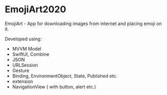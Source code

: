 # EmojiArt2020
EmojiArt - App for downloading images from internet and placing emoji on it.

Developed using:
- MVVM Model
- SwiftUI, Combine
- JSON
- URLSession
- Gesture
- Binding, EnvironmentObject, State, Published etc.
- extension
- NavigationView ( with button, alert etc.)
